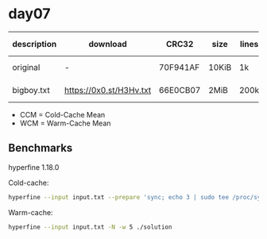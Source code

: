 # day07

| description | download                | CRC32    | size  | lines | silver           | gold             | CCM [ms]        | WCM [ms]       |
| ----------- | ----------------------- | -------- | ----- | ----- | ---------------- | ---------------- | --------------- | -------------- |
| original    | -                       | 70F941AF | 10KiB | 1k    | 253910319        | 254083736        | 10.90 ± 0.57    | 4.34 ± 0.09    |
| bigboy.txt  | https://0x0.st/H3Hv.txt | 66E0CB07 | 2MiB  | 200k  | 6678229757944529 | 7246011492564128 | 1538.31 ± 12.72 | 1465.15 ± 5.37 |

- CCM = Cold-Cache Mean
- WCM = Warm-Cache Mean

## Benchmarks

hyperfine 1.18.0

Cold-cache:

```bash
hyperfine --input input.txt --prepare 'sync; echo 3 | sudo tee /proc/sys/vm/drop_caches' ./solution
```

Warm-cache:

```bash
hyperfine --input input.txt -N -w 5 ./solution
```
